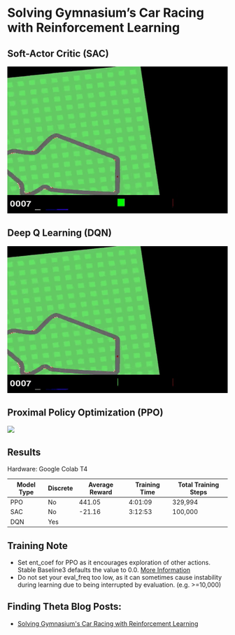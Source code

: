 # Solving Gymnasium’s Car Racing with Reinforcement Learning

## Soft-Actor Critic (SAC)

![](/Images/sac_car_racing.gif)

## Deep Q Learning (DQN)

![](/Images/dqn_car_racing.gif)

## Proximal Policy Optimization (PPO)

![](/Images/ppo_car_racing.gif)

## Results
Hardware: Google Colab T4

| Model Type | Discrete | Average Reward| Training Time | Total Training Steps |
|------------|----------|---------------|---------------|----------------------|
| PPO        | No       | 441.05        |  4:01:09      | 329,994              |
| SAC        | No       | -21.16        |  3:12:53      | 100,000              |
| DQN        | Yes      |               |               |                      |

## Training Note
- Set ent_coef for PPO as it encourages exploration of other actions. Stable Baseline3 defaults the value to 0.0. [More Information](https://www.youtube.com/watch?v=1ppslywmIPs)
- Do not set your eval_freq too low, as it can sometimes cause instability during learning due to being interrupted by evaluation. (e.g. >=10,000)

## Finding Theta Blog Posts:
 - [Solving Gymnasium's Car Racing with Reinforcement Learning](https://www.findingtheta.com/blog/solving-gymnasiums-car-racing-with-reinforcement-learning)
